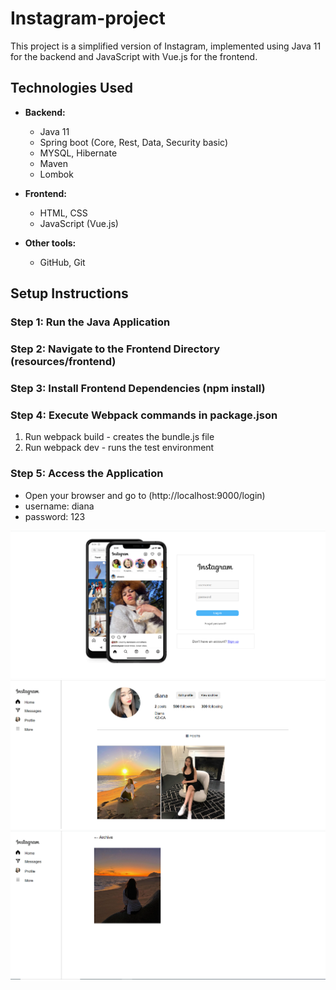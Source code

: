 # Instagram-project
This project is a simplified version of Instagram, implemented using Java 11 for the backend and JavaScript with Vue.js for the frontend.


## Technologies Used

- **Backend:**
    - Java 11
    - Spring boot (Core, Rest, Data, Security basic)
    - MYSQL, Hibernate
    - Maven
    - Lombok


- **Frontend:**
    - HTML, CSS
    - JavaScript (Vue.js)


- **Other tools:**
    - GitHub, Git


## Setup Instructions
### Step 1: Run the Java Application
### Step 2: Navigate to the Frontend Directory (resources/frontend)
### Step 3: Install Frontend Dependencies (npm install)
### Step 4: Execute Webpack commands in package.json
1) Run webpack build - creates the bundle.js file
2) Run webpack dev - runs the test environment
### Step 5: Access the Application
- Open your browser and go to (http://localhost:9000/login) 
- username: diana 
- password: 123


![Image of Maint](https://github.com/DianaTimurkyzy/Instagram-project/blob/main/images/login-page.png?raw=true)
![Image of Maint](https://github.com/DianaTimurkyzy/Instagram-project/blob/main/images/user-page.png?raw=true)
![Image of Maint](https://github.com/DianaTimurkyzy/Instagram-project/blob/main/images/archive-page.png?raw=true)
